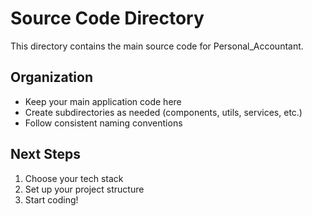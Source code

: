 # Source Code Directory

This directory contains the main source code for Personal_Accountant.

## Organization
- Keep your main application code here
- Create subdirectories as needed (components, utils, services, etc.)
- Follow consistent naming conventions

## Next Steps
1. Choose your tech stack
2. Set up your project structure
3. Start coding!

